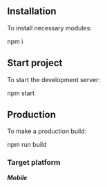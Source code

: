 ## Installation

To install necessary modules:

npm i

## Start project

To start the development server:

npm start

## Production

To make a production build:

npm run build

### Target platform

**_Mobile_**
